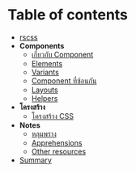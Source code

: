# Table of contents

- [rscss](../README.md)
- **Components**
  - [เกี่ยวกับ Component](components.md)
  - [Elements](elements.md)
  - [Variants](variants.md)
  - [Component ที่ซ้อนกัน](nested-components.md)
  - [Layouts](layouts.md)
  - [Helpers](helpers.md)
- **โครงสร้าง**
  - [โครงสร้าง CSS](css-structure.md)
- **Notes**
  - [หลุมพราง](pitfalls.md)
  - [Apprehensions](apprehensions.md)
  - [Other resources](other-resources.md)
- [Summary](summary.md)
